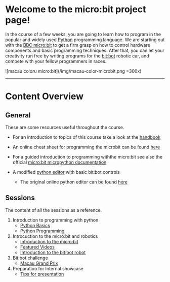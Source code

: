 # Welcome to the micro:bit project page!

In the course of a few weeks, you are going to learn how to program in the
popular and widely used [Python](https://www.python.org/) programming language.
We are starting out with the [BBC micro:bit](https://microbit.org/) to get a
firm grasp on how to control hardware components and basic programming
techniques. After that, you can let your creativity run free by writing
programs for the [bit:bot](https://4tronix.co.uk/blog/?p=1490) robotic car,
and compete with your fellow programmers in races.

![macau coloru micro:bit](/img/macau-color-microbit.png =300x)

* * *

# [](#conent-overview)Content Overview

## [](#general)General
These are some resources useful throughout the course.

- For an introduction to topics of this course take a look at the [handbook](handbook)

- An online cheat sheet for programming the microbit can be found
[here](https://microbit-playground.co.uk/cheat-sheet/)

- For a guided introduction to programming withthe micro:bit see also the official
[micro:bit micropython documentation](https://microbit-micropython.readthedocs.io)

- A modified [python editor](/editor/editor.html) with basic bit:bot controls
    - The original online python editor can be found [here](http://python.microbit.org/editor.html)

## [](#sessions)Sessions
The content of all the sessions as a reference.

1. Introduction to programming with python
    - [Python Basics](session_1/python-basics)
    - [Python Programming](session_1/python-programming)
2. Introcuction to the micro:bit and robotics
    - [Introduction to the micro:bit](session_2/microbit-intro)
    - [Featured Videos](session_2/featured-videos)
    - [Introduction to the bit:bot robot](session_2/bitbot-intro)
3. Bit:bot challenge
    - [Macau Grand Prix](session_3/challenge-macau-grand-prix)
4. Preparation for Internal showcase
    - [Tips for presentation](session_5/presentation-tips)
